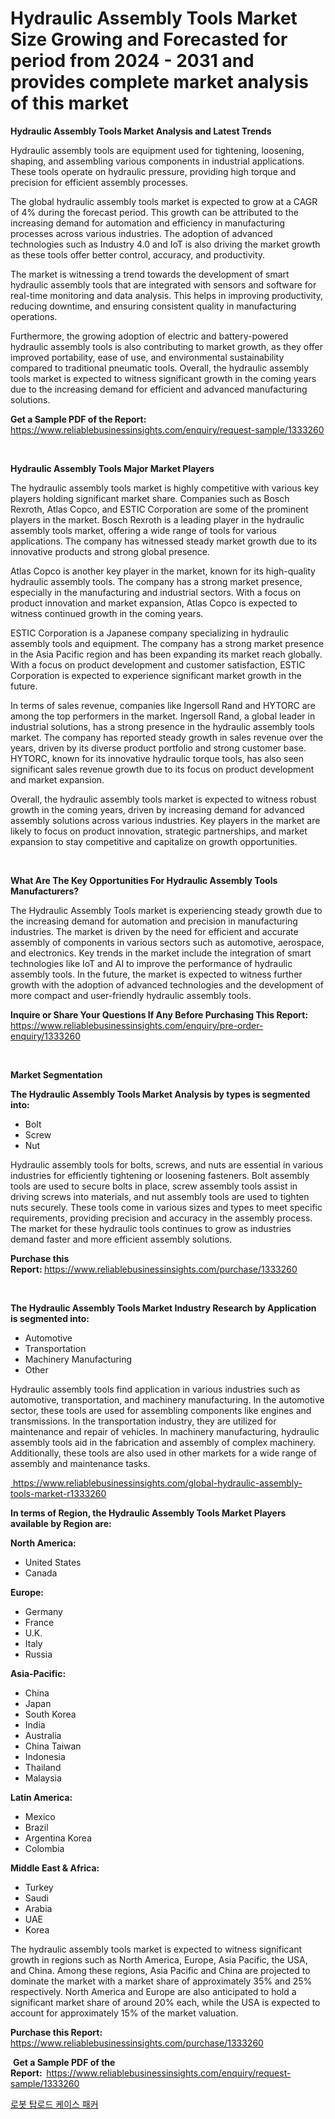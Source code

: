 <p><h1>Hydraulic Assembly Tools Market Size Growing and Forecasted for period from 2024 - 2031 and provides complete market analysis of this market</h1></p><p><strong>Hydraulic Assembly Tools Market Analysis and Latest Trends</strong></p>
<p><p>Hydraulic assembly tools are equipment used for tightening, loosening, shaping, and assembling various components in industrial applications. These tools operate on hydraulic pressure, providing high torque and precision for efficient assembly processes.</p><p>The global hydraulic assembly tools market is expected to grow at a CAGR of 4% during the forecast period. This growth can be attributed to the increasing demand for automation and efficiency in manufacturing processes across various industries. The adoption of advanced technologies such as Industry 4.0 and IoT is also driving the market growth as these tools offer better control, accuracy, and productivity.</p><p>The market is witnessing a trend towards the development of smart hydraulic assembly tools that are integrated with sensors and software for real-time monitoring and data analysis. This helps in improving productivity, reducing downtime, and ensuring consistent quality in manufacturing operations.</p><p>Furthermore, the growing adoption of electric and battery-powered hydraulic assembly tools is also contributing to market growth, as they offer improved portability, ease of use, and environmental sustainability compared to traditional pneumatic tools. Overall, the hydraulic assembly tools market is expected to witness significant growth in the coming years due to the increasing demand for efficient and advanced manufacturing solutions.</p></p>
<p><strong>Get a Sample PDF of the Report:&nbsp;</strong> <a href="https://www.reliablebusinessinsights.com/enquiry/request-sample/1333260">https://www.reliablebusinessinsights.com/enquiry/request-sample/1333260</a></p>
<p>&nbsp;</p>
<p><strong>Hydraulic Assembly Tools Major Market Players</strong></p>
<p><p>The hydraulic assembly tools market is highly competitive with various key players holding significant market share. Companies such as Bosch Rexroth, Atlas Copco, and ESTIC Corporation are some of the prominent players in the market. Bosch Rexroth is a leading player in the hydraulic assembly tools market, offering a wide range of tools for various applications. The company has witnessed steady market growth due to its innovative products and strong global presence.</p><p>Atlas Copco is another key player in the market, known for its high-quality hydraulic assembly tools. The company has a strong market presence, especially in the manufacturing and industrial sectors. With a focus on product innovation and market expansion, Atlas Copco is expected to witness continued growth in the coming years.</p><p>ESTIC Corporation is a Japanese company specializing in hydraulic assembly tools and equipment. The company has a strong market presence in the Asia Pacific region and has been expanding its market reach globally. With a focus on product development and customer satisfaction, ESTIC Corporation is expected to experience significant market growth in the future.</p><p>In terms of sales revenue, companies like Ingersoll Rand and HYTORC are among the top performers in the market. Ingersoll Rand, a global leader in industrial solutions, has a strong presence in the hydraulic assembly tools market. The company has reported steady growth in sales revenue over the years, driven by its diverse product portfolio and strong customer base. HYTORC, known for its innovative hydraulic torque tools, has also seen significant sales revenue growth due to its focus on product development and market expansion.</p><p>Overall, the hydraulic assembly tools market is expected to witness robust growth in the coming years, driven by increasing demand for advanced assembly solutions across various industries. Key players in the market are likely to focus on product innovation, strategic partnerships, and market expansion to stay competitive and capitalize on growth opportunities.</p></p>
<p>&nbsp;</p>
<p><strong>What Are The Key Opportunities For Hydraulic Assembly Tools Manufacturers?</strong></p>
<p><p>The Hydraulic Assembly Tools market is experiencing steady growth due to the increasing demand for automation and precision in manufacturing industries. The market is driven by the need for efficient and accurate assembly of components in various sectors such as automotive, aerospace, and electronics. Key trends in the market include the integration of smart technologies like IoT and AI to improve the performance of hydraulic assembly tools. In the future, the market is expected to witness further growth with the adoption of advanced technologies and the development of more compact and user-friendly hydraulic assembly tools.</p></p>
<p><strong>Inquire or Share Your Questions If Any Before Purchasing This Report:</strong> <a href="https://www.reliablebusinessinsights.com/enquiry/pre-order-enquiry/1333260">https://www.reliablebusinessinsights.com/enquiry/pre-order-enquiry/1333260</a></p>
<p>&nbsp;</p>
<p><strong>Market Segmentation</strong></p>
<p><strong>The Hydraulic Assembly Tools Market Analysis by types is segmented into:</strong></p>
<p><ul><li>Bolt</li><li>Screw</li><li>Nut</li></ul></p>
<p><p>Hydraulic assembly tools for bolts, screws, and nuts are essential in various industries for efficiently tightening or loosening fasteners. Bolt assembly tools are used to secure bolts in place, screw assembly tools assist in driving screws into materials, and nut assembly tools are used to tighten nuts securely. These tools come in various sizes and types to meet specific requirements, providing precision and accuracy in the assembly process. The market for these hydraulic tools continues to grow as industries demand faster and more efficient assembly solutions.</p></p>
<p><strong>Purchase this Report:&nbsp;</strong><a href="https://www.reliablebusinessinsights.com/purchase/1333260">https://www.reliablebusinessinsights.com/purchase/1333260</a></p>
<p>&nbsp;</p>
<p><strong>The Hydraulic Assembly Tools Market Industry Research by Application is segmented into:</strong></p>
<p><ul><li>Automotive</li><li>Transportation</li><li>Machinery Manufacturing</li><li>Other</li></ul></p>
<p><p>Hydraulic assembly tools find application in various industries such as automotive, transportation, and machinery manufacturing. In the automotive sector, these tools are used for assembling components like engines and transmissions. In the transportation industry, they are utilized for maintenance and repair of vehicles. In machinery manufacturing, hydraulic assembly tools aid in the fabrication and assembly of complex machinery. Additionally, these tools are also used in other markets for a wide range of assembly and maintenance tasks.</p></p>
<p><a href="https://www.reliablebusinessinsights.com/global-hydraulic-assembly-tools-market-r1333260">&nbsp;https://www.reliablebusinessinsights.com/global-hydraulic-assembly-tools-market-r1333260</a></p>
<p><strong>In terms of Region, the Hydraulic Assembly Tools Market Players available by Region are:</strong></p>
<p>
    <p> <strong> North America: </strong>
        <ul>
            <li>United States</li>
            <li>Canada</li>
        </ul>
        </p> 
    <p> <strong> Europe: </strong>
        <ul>
            <li>Germany</li>
            <li>France</li>
            <li>U.K.</li>
            <li>Italy</li>
            <li>Russia</li>
        </ul>
        </p> 
    <p> <strong> Asia-Pacific: </strong>
        <ul>
            <li>China</li>
            <li>Japan</li>
            <li>South Korea</li>
            <li>India</li>
            <li>Australia</li>
            <li>China Taiwan</li>
            <li>Indonesia</li>
            <li>Thailand</li>
            <li>Malaysia</li>
        </ul>
        </p> 
    <p> <strong> Latin America: </strong>
        <ul>
            <li>Mexico</li>
            <li>Brazil</li>
            <li>Argentina Korea</li>
            <li>Colombia</li>
        </ul>
        </p> 
    <p> <strong> Middle East & Africa: </strong>
        <ul>
            <li>Turkey</li>
            <li>Saudi</li>
            <li>Arabia</li>
            <li>UAE</li>
            <li>Korea</li>
        </ul>
    </p>
    </p>
<p><p>The hydraulic assembly tools market is expected to witness significant growth in regions such as North America, Europe, Asia Pacific, the USA, and China. Among these regions, Asia Pacific and China are projected to dominate the market with a market share of approximately 35% and 25% respectively. North America and Europe are also anticipated to hold a significant market share of around 20% each, while the USA is expected to account for approximately 15% of the market valuation.</p></p>
<p><strong>Purchase this Report: </strong><a href="https://www.reliablebusinessinsights.com/purchase/1333260">https://www.reliablebusinessinsights.com/purchase/1333260</a></p>
<p>&nbsp;<strong>Get a Sample PDF of the Report:&nbsp;&nbsp;</strong><a href="https://www.reliablebusinessinsights.com/enquiry/request-sample/1333260">https://www.reliablebusinessinsights.com/enquiry/request-sample/1333260</a></p>
<p><strong></strong></p>
<p><p><a href="https://github.com/WilburKihn5676/Market-Research-Report-List-2/blob/main/585037792692.md">로봇 탑로드 케이스 패커</a></p></p>